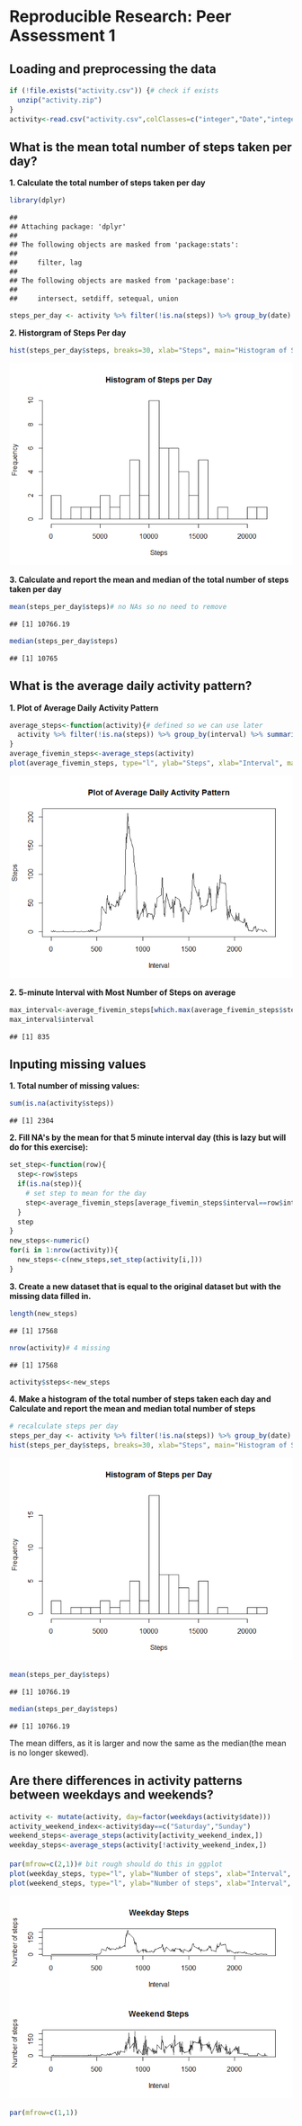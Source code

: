 # Reproducible Research: Peer Assessment 1
<!--
# setwd("Z:/docs/work/datasci/5reproducible-research/RepData_PeerAssessment1")
# library(knitr)
# knit2html("PA1_template.Rmd")
-->


## Loading and preprocessing the data

```r
if (!file.exists("activity.csv")) {# check if exists
  unzip("activity.zip")
}
activity<-read.csv("activity.csv",colClasses=c("integer","Date","integer"))
```

## What is the mean total number of steps taken per day?
**1. Calculate the total number of steps taken per day**

```r
library(dplyr)
```

```
## 
## Attaching package: 'dplyr'
## 
## The following objects are masked from 'package:stats':
## 
##     filter, lag
## 
## The following objects are masked from 'package:base':
## 
##     intersect, setdiff, setequal, union
```

```r
steps_per_day <- activity %>% filter(!is.na(steps)) %>% group_by(date) %>% summarize(steps = sum(steps))
```

**2. Historgram of Steps Per day**

```r
hist(steps_per_day$steps, breaks=30, xlab="Steps", main="Histogram of Steps per Day")
```

![](PA1_template_files/figure-html/unnamed-chunk-3-1.png) 

**3. Calculate and report the mean and median of the total number of steps taken per day**

```r
mean(steps_per_day$steps)# no NAs so no need to remove
```

```
## [1] 10766.19
```

```r
median(steps_per_day$steps)
```

```
## [1] 10765
```


## What is the average daily activity pattern?

**1. Plot of Average Daily Activity Pattern**

```r
average_steps<-function(activity){# defined so we can use later
  activity %>% filter(!is.na(steps)) %>% group_by(interval) %>% summarize(steps = mean(steps))
}
average_fivemin_steps<-average_steps(activity)
plot(average_fivemin_steps, type="l", ylab="Steps", xlab="Interval", main="Plot of Average Daily Activity Pattern")
```

![](PA1_template_files/figure-html/unnamed-chunk-5-1.png) 

**2. 5-minute Interval with Most Number of Steps on average**

```r
max_interval<-average_fivemin_steps[which.max(average_fivemin_steps$steps),]
max_interval$interval
```

```
## [1] 835
```

## Inputing missing values
**1. Total number of missing values:**

```r
sum(is.na(activity$steps))
```

```
## [1] 2304
```


**2. Fill NA's by the mean for that 5 minute interval day (this is lazy but will do for this exercise):**


```r
set_step<-function(row){
  step<-row$steps
  if(is.na(step)){
    # set step to mean for the day
    step<-average_fivemin_steps[average_fivemin_steps$interval==row$interval,]$steps
  }
  step
}
new_steps<-numeric()
for(i in 1:nrow(activity)){
  new_steps<-c(new_steps,set_step(activity[i,]))
}
```

**3. Create a new dataset that is equal to the original dataset but with the missing data filled in.**


```r
length(new_steps)
```

```
## [1] 17568
```

```r
nrow(activity)# 4 missing
```

```
## [1] 17568
```

```r
activity$steps<-new_steps
```

**4. Make a histogram of the total number of steps taken each day and Calculate and report the mean and median total number of steps**

```r
# recalculate steps per day
steps_per_day <- activity %>% filter(!is.na(steps)) %>% group_by(date) %>% summarize(steps = sum(steps))
hist(steps_per_day$steps, breaks=30, xlab="Steps", main="Histogram of Steps per Day")
```

![](PA1_template_files/figure-html/unnamed-chunk-10-1.png) 

```r
mean(steps_per_day$steps)
```

```
## [1] 10766.19
```

```r
median(steps_per_day$steps)
```

```
## [1] 10766.19
```

The mean differs, as it is larger and now the same as the median(the mean is no longer skewed).



## Are there differences in activity patterns between weekdays and weekends?

```r
activity <- mutate(activity, day=factor(weekdays(activity$date)))
activity_weekend_index<-activity$day==c("Saturday","Sunday")
weekend_steps<-average_steps(activity[activity_weekend_index,])
weekday_steps<-average_steps(activity[!activity_weekend_index,])

par(mfrow=c(2,1))# bit rough should do this in ggplot
plot(weekday_steps, type="l", ylab="Number of steps", xlab="Interval", main="Weekday Steps")
plot(weekend_steps, type="l", ylab="Number of steps", xlab="Interval", main="Weekend Steps")
```

![](PA1_template_files/figure-html/unnamed-chunk-11-1.png) 

```r
par(mfrow=c(1,1))
```
